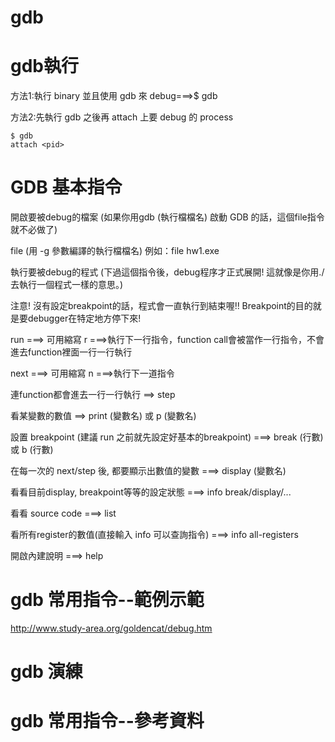 # gdb

# gdb執行
方法1:執行 binary 並且使用 gdb 來 debug===>$ gdb <binary>

方法2:先執行 gdb 之後再 attach 上要 debug 的 process
```
$ gdb
attach <pid>
```

# GDB 基本指令

開啟要被debug的檔案 (如果你用gdb (執行檔檔名) 啟動 GDB 的話，這個file指令就不必做了)

file (用 -g 參數編譯的執行檔檔名) 例如：file hw1.exe

執行要被debug的程式 (下過這個指令後，debug程序才正式展開! 這就像是你用./去執行一個程式一樣的意思。)

注意! 沒有設定breakpoint的話，程式會一直執行到結束喔!! Breakpoint的目的就是要debugger在特定地方停下來!

run ===> 可用縮寫 r ===>執行下一行指令，function call會被當作一行指令，不會進去function裡面一行一行執行

next ===> 可用縮寫 n ===>執行下一道指令

連function都會進去一行一行執行 ==> step

看某變數的數值 ==>  print (變數名) 或 p (變數名)

設置 breakpoint (建議 run 之前就先設定好基本的breakpoint) ===> break (行數) 或 b (行數)

在每一次的 next/step 後, 都要顯示出數值的變數  ===>  display (變數名)

看看目前display, breakpoint等等的設定狀態 ===> info break/display/...

看看 source code ===>  list

看所有register的數值(直接輸入 info 可以查詢指令) ===> info all-registers

開啟內建說明 ===> help

# gdb 常用指令--範例示範

http://www.study-area.org/goldencat/debug.htm


# gdb 演練

# gdb 常用指令--參考資料
